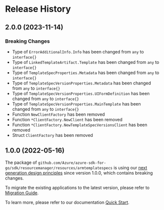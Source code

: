 # Release History

## 2.0.0 (2023-11-14)
### Breaking Changes

- Type of `ErrorAdditionalInfo.Info` has been changed from `any` to `interface{}`
- Type of `LinkedTemplateArtifact.Template` has been changed from `any` to `interface{}`
- Type of `TemplateSpecProperties.Metadata` has been changed from `any` to `interface{}`
- Type of `TemplateSpecVersionProperties.Metadata` has been changed from `any` to `interface{}`
- Type of `TemplateSpecVersionProperties.UIFormDefinition` has been changed from `any` to `interface{}`
- Type of `TemplateSpecVersionProperties.MainTemplate` has been changed from `any` to `interface{}`
- Function `NewClientFactory` has been removed
- Function `*ClientFactory.NewClient` has been removed
- Function `*ClientFactory.NewTemplateSpecVersionsClient` has been removed
- Struct `ClientFactory` has been removed


## 1.0.0 (2022-05-16)

The package of `github.com/Azure/azure-sdk-for-go/sdk/resourcemanager/resources/armtemplatespecs` is using our [next generation design principles](https://azure.github.io/azure-sdk/general_introduction.html) since version 1.0.0, which contains breaking changes.

To migrate the existing applications to the latest version, please refer to [Migration Guide](https://aka.ms/azsdk/go/mgmt/migration).

To learn more, please refer to our documentation [Quick Start](https://aka.ms/azsdk/go/mgmt).